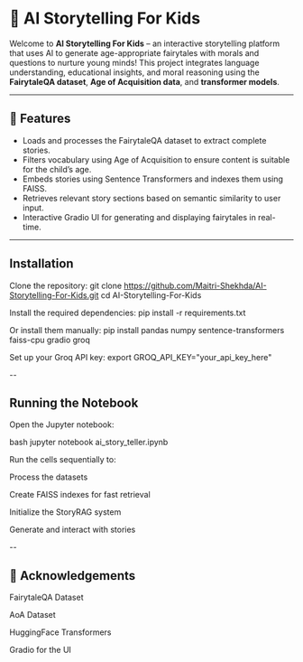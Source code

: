 # 🧚 AI Storytelling For Kids

Welcome to **AI Storytelling For Kids** – an interactive storytelling platform that uses AI to generate age-appropriate fairytales with morals and questions to nurture young minds! This project integrates language understanding, educational insights, and moral reasoning using the **FairytaleQA dataset**, **Age of Acquisition data**, and **transformer models**.

---

## 🚀 Features

- Loads and processes the FairytaleQA dataset to extract complete stories.
- Filters vocabulary using Age of Acquisition to ensure content is suitable for the child’s age.
- Embeds stories using Sentence Transformers and indexes them using FAISS.
- Retrieves relevant story sections based on semantic similarity to user input.
- Interactive Gradio UI for generating and displaying fairytales in real-time.

---

## Installation
Clone the repository:
git clone https://github.com/Maitri-Shekhda/AI-Storytelling-For-Kids.git
cd AI-Storytelling-For-Kids

Install the required dependencies:
pip install -r requirements.txt

Or install them manually:
pip install pandas numpy sentence-transformers faiss-cpu gradio groq

Set up your Groq API key:
export GROQ_API_KEY="your_api_key_here"

--

## Running the Notebook
Open the Jupyter notebook:

bash
jupyter notebook ai_story_teller.ipynb

Run the cells sequentially to:

Process the datasets

Create FAISS indexes for fast retrieval

Initialize the StoryRAG system

Generate and interact with stories

--


## 🙏 Acknowledgements
FairytaleQA Dataset

AoA Dataset

HuggingFace Transformers

Gradio for the UI

